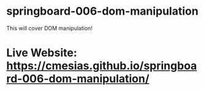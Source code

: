 # springboard-006-dom-manipulation
This will cover DOM manipulation!

# Live Website: https://cmesias.github.io/springboard-006-dom-manipulation/
